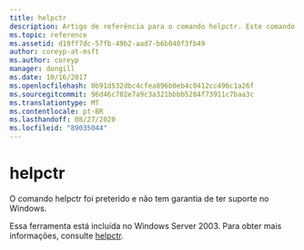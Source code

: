 ```yaml
---
title: helpctr
description: Artigo de referência para o comando helpctr. Este comando foi preterido e não tem garantia de suporte em versões futuras do Windows.
ms.topic: reference
ms.assetid: d19ff7dc-57fb-49b2-aad7-b6b040f3fb49
author: coreyp-at-msft
ms.author: coreyp
manager: dongill
ms.date: 10/16/2017
ms.openlocfilehash: 0b91d532dbc4cfea896b0eb4c0412cc496c1a26f
ms.sourcegitcommit: 96d46c702e7a9c3a321bbbb5284f73911c7baa3c
ms.translationtype: MT
ms.contentlocale: pt-BR
ms.lasthandoff: 08/27/2020
ms.locfileid: "89035044"
---
```

# <a name="helpctr"></a>helpctr

O comando helpctr foi preterido e não tem garantia de ter suporte no Windows.

Essa ferramenta está incluída no Windows Server 2003. Para obter mais informações, consulte [helpctr](/previous-versions/orphan-topics/ws.10/cc755821(v=ws.10)).
